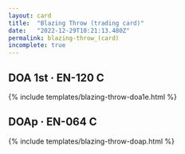 ```yaml
---
layout: card
title:  "Blazing Throw (trading card)"
date:   "2022-12-29T10:21:13.480Z"
permalink: blazing-throw_(card)
incomplete: true
---
```


## DOA 1st &middot; EN-120 C

{% include templates/blazing-throw-doa1e.html %}


## DOAp &middot; EN-064 C

{% include templates/blazing-throw-doap.html %}
